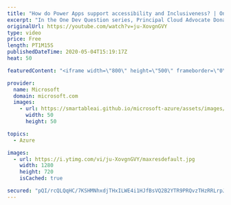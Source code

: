```yaml
---
title: "How do Power Apps support accessibility and Inclusiveness? | One Dev Question: Dona Sarkar"
excerpt: "In the One Dev Question series, Principal Cloud Advocate Dona Sarkar explains how Power Apps supports accessibility and inclusiveness.   For more information, visit: https://docs.microsoft.com/powerapps/maker/canvas-apps/accessible-apps/?WT.mc_id=onedevquestion-c9-donasa  Try Azure for free: https://aka.ms/TryAzure7"
originalUrl: https://youtube.com/watch?v=ju-XovgnGVY
type: video
price: Free
length: PT1M15S
publishedDateTime: 2020-05-04T15:19:17Z
heat: 50

featuredContent: "<iframe width=\"800\" height=\"500\" frameborder=\"0\" src=\"https://www.youtube.com/embed/ju-XovgnGVY\" allow=\"accelerometer; autoplay; encrypted-media; gyroscope; picture-in-picture\" allowfullscreen></iframe>"

provider:
  name: Microsoft
  domain: microsoft.com
  images:
    - url: https://smartableai.github.io/microsoft-azure/assets/images/organizations/microsoft.com-50x50.jpg
      width: 50
      height: 50

topics:
  - Azure

images:
  - url: https://i.ytimg.com/vi/ju-XovgnGVY/maxresdefault.jpg
    width: 1280
    height: 720
    isCached: true

secured: "pQI/rcQLQqHC/7KSHMNhxdjTHxILWE4i1HJfBsVQ2B2YTR9PRQvzTHzRRLrpJhr6CcYxubJXNbkkJvTXrEc4GNWBHkafOlgtOxMLgokiSmP5ql+19Gh1Rc0JxpGL5KVYq8Vsrzm6Z7jcKNGX+WW2lPnkeB7/5aYaujmSE9Dy2ZisvnGAzN3rRnDE0j7s2U+0GCL/baXyJZEmfvp3P9AjWJi5JyUsTUupTBliKOoVBCHtX0QLQv1D93m04mTlacy+btTyaYJTN1hxUv5Kz0KSjFFdg1fv53JINMXf6K56HDdZxtt9jO7jusL+eShZrrmtIf1m8MMOd83/GKI96zm/v3AfjXoaIjbIYaW4uYYfiiKDKdAbaQ2WEwGobb3VMoxvQcZtWoOaqmuwR3TGdA4MX2gIx9a8goOZNmJYb6ltmac=;5prA5KtYHbNJHMMOc9a7mQ=="
---
```


